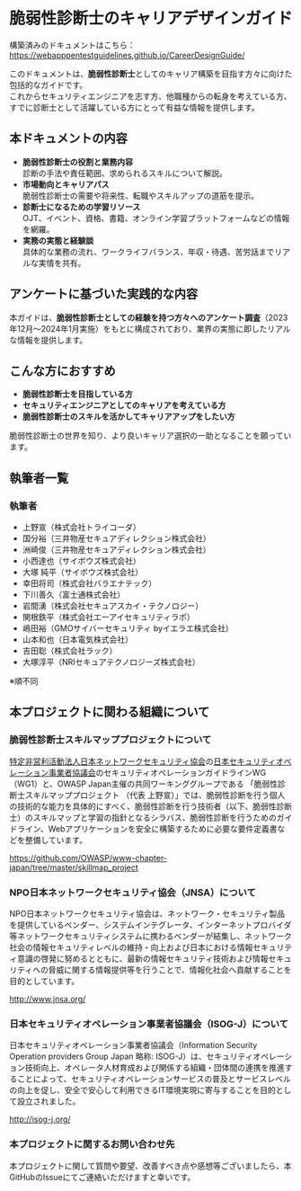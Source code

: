 # 脆弱性診断士のキャリアデザインガイド

構築済みのドキュメントはこちら：https://webapppentestguidelines.github.io/CareerDesignGuide/

このドキュメントは、**脆弱性診断士**としてのキャリア構築を目指す方々に向けた包括的なガイドです。  
これからセキュリティエンジニアを志す方、他職種からの転身を考えている方、すでに診断士として活躍している方にとって有益な情報を提供します。

## 本ドキュメントの内容
- **脆弱性診断士の役割と業務内容**  
  診断の手法や責任範囲、求められるスキルについて解説。
- **市場動向とキャリアパス**  
  脆弱性診断士の需要や将来性、転職やスキルアップの道筋を提示。
- **診断士になるための学習リソース**  
  OJT、イベント、資格、書籍、オンライン学習プラットフォームなどの情報を網羅。
- **実務の実態と経験談**  
  具体的な業務の流れ、ワークライフバランス、年収・待遇、苦労話までリアルな実情を共有。

## アンケートに基づいた実践的な内容
本ガイドは、**脆弱性診断士としての経験を持つ方々へのアンケート調査**（2023年12月〜2024年1月実施）をもとに構成されており、業界の実態に即したリアルな情報を提供します。

## こんな方におすすめ
- **脆弱性診断士を目指している方**  
- **セキュリティエンジニアとしてのキャリアを考えている方**  
- **脆弱性診断士のスキルを活かしてキャリアアップをしたい方**  

脆弱性診断士の世界を知り、より良いキャリア選択の一助となることを願っています。


## 執筆者一覧
### 執筆者

* 上野宣（株式会社トライコーダ）
* 国分裕（三井物産セキュアディレクション株式会社）
* 洲崎俊（三井物産セキュアディレクション株式会社）
* 小西達也（サイボウズ株式会社）
* 大塚 純平（サイボウズ株式会社）
* 幸田将司（株式会社バラエナテック）
* 下川善久（富士通株式会社）
* 岩間湧（株式会社セキュアスカイ・テクノロジー）
* 関根鉄平（株式会社エーアイセキュリティラボ）
* 嶋田裕（GMOサイバーセキュリティ byイエラエ株式会社）
* 山本和也（日本電気株式会社）
* 吉田聡（株式会社ラック）
* 大塚淳平（NRIセキュアテクノロジーズ株式会社）

※順不同


## 本プロジェクトに関わる組織について
### 脆弱性診断士スキルマッププロジェクトについて
[特定非営利活動法人日本ネットワークセキュリティ協会](https://www.jnsa.org/)の[日本セキュリティオペレーション事業者協議会](https://isog-j.org/)のセキュリティオペレーションガイドラインWG（WG1）と、OWASP Japan主催の共同ワーキンググループである 「脆弱性診断士スキルマッププロジェクト （代表 上野宣）」では、脆弱性診断を行う個人の技術的な能力を具体的にすべく、脆弱性診断を行う技術者（以下、脆弱性診断士）のスキルマップと学習の指針となるシラバス、脆弱性診断を行うためのガイドライン、Webアプリケーションを安全に構築するために必要な要件定義書などを整備しています。

https://github.com/OWASP/www-chapter-japan/tree/master/skillmap_project

### NPO日本ネットワークセキュリティ協会（JNSA）について
NPO日本ネットワークセキュリティ協会は、ネットワーク・セキュリティ製品を提供しているベンダー、システムインテグレータ、インターネットプロバイダ等ネットワークセキュリティシステムに携わるベンダーが結集し、ネットワーク社会の情報セキュリティレベルの維持・向上および日本における情報セキュリティ意識の啓発に努めるとともに、最新の情報セキュリティ技術および情報セキュリティへの脅威に関する情報提供等を行うことで、情報化社会へ貢献することを目的としています。

http://www.jnsa.org/

### 日本セキュリティオペレーション事業者協議会（ISOG-J）について
日本セキュリティオペレーション事業者協議会（Information Security Operation providers Group Japan 略称: ISOG-J）は、セキュリティオペレーション技術向上、オペレータ人材育成および関係する組織・団体間の連携を推進することによって、セキュリティオペレーションサービスの普及とサービスレベルの向上を促し、安全で安心して利用できるIT環境実現に寄与することを目的として設立されました。

http://isog-j.org/

### 本プロジェクトに関するお問い合わせ先
本プロジェクトに関して質問や要望、改善すべき点や感想等ございましたら、本GitHubのIssueにてご連絡いただけますと幸いです。
